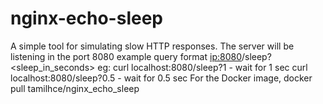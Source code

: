 # nginx-echo-sleep

A simple tool for simulating slow HTTP responses.
The server will be listening in the port 8080
example query format
<ip:8080>/sleep?<sleep_in_seconds>
eg: curl localhost:8080/sleep?1    - wait for 1 sec
    curl localhost:8080/sleep?0.5  - wait for 0.5 sec
For the Docker image, docker pull tamilhce/nginx_echo_sleep
